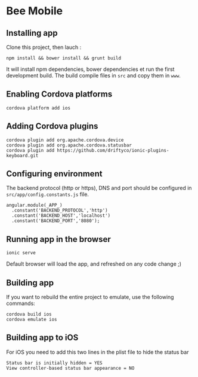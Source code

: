 # Bee Mobile

## Installing app

Clone this project, then lauch :

    npm install && bower install && grunt build

It will install npm dependencies, bower dependencies et run the first
development build. The build compile files in `src` and copy them in `www`.

## Enabling Cordova platforms

    cordova platform add ios

## Adding Cordova plugins

    cordova plugin add org.apache.cordova.device
    cordova plugin add org.apache.cordova.statusbar
    cordova plugin add https://github.com/driftyco/ionic-plugins-keyboard.git

## Configuring environment

The backend protocol (http or https), DNS and port should be configured in `src/app/config.constants.js` file.

    angular.module(_APP_)
      .constant('BACKEND_PROTOCOL','http')
      .constant('BACKEND_HOST','localhost')
      .constant('BACKEND_PORT','8080');

## Running app in the browser

    ionic serve

Default browser will load the app, and refreshed on any code change ;)

## Building app

If you want to rebuild the entire project to emulate, use the following commands:

    cordova build ios
    cordova emulate ios

## Building app to iOS

For iOS you need to add this two lines in the plist file to hide the status bar

    Status bar is initially hidden = YES
    View controller-based status bar appearance = NO
